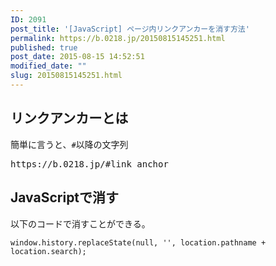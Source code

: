 ```yaml
---
ID: 2091
post_title: '[JavaScript] ページ内リンクアンカーを消す方法'
permalink: https://b.0218.jp/20150815145251.html
published: true
post_date: 2015-08-15 14:52:51
modified_date: ""
slug: 20150815145251.html
---
```

<!--more-->
<h2>リンクアンカーとは</h2>
簡単に言うと、<code>#</code>以降の文字列
<pre>https://b.0218.jp/#link_anchor</pre>

<h2>JavaScriptで消す</h2>
以下のコードで消すことができる。
<pre class="language-javascript"><code>window.history.replaceState(null, '', location.pathname + location.search);</code></pre>